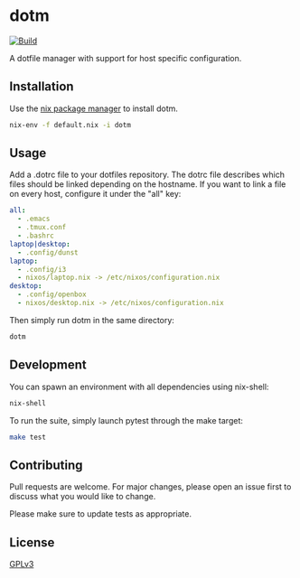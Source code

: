 # dotm

[![Build](https://github.com/winpat/dotm/workflows/Test/badge.svg)](https://github.com/winpat/dotm/actions?query=workflow%3ATest+branch%3Amaster)

A dotfile manager with support for host specific configuration.

## Installation

Use the [nix package manager](https://nixos.org/nix) to install dotm.

```bash
nix-env -f default.nix -i dotm
```

## Usage

Add a .dotrc file to your dotfiles repository. The dotrc file describes which
files should be linked depending on the hostname. If you want to link a file
on every host, configure it under the "all" key:

```yaml
all:
  - .emacs
  - .tmux.conf
  - .bashrc
laptop|desktop:
  - .config/dunst
laptop:
  - .config/i3
  - nixos/laptop.nix -> /etc/nixos/configuration.nix
desktop:
  - .config/openbox
  - nixos/desktop.nix -> /etc/nixos/configuration.nix
```

Then simply run dotm in the same directory:
```bash
dotm
```

## Development

You can spawn an environment with all dependencies using nix-shell:
```bash
nix-shell
```

To run the suite, simply launch pytest through the make target:
```bash
make test
```

## Contributing

Pull requests are welcome. For major changes, please open an issue first to discuss what you would like to change.

Please make sure to update tests as appropriate.

## License

[GPLv3](https://choosealicense.com/licenses/gpl-3.0/)
